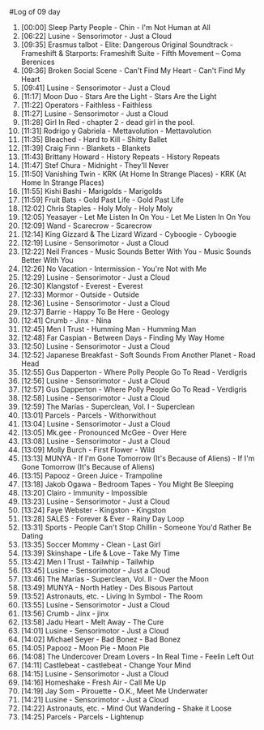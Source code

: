 #Log of 09 day

1. [00:00] Sleep Party People - Chin - I'm Not Human at All
1. [06:22] Lusine - Sensorimotor - Just a Cloud
1. [09:35] Erasmus talbot - Elite: Dangerous Original Soundtrack - Frameshift & Starports: Frameshift Suite - Fifth Movement – Coma Berenices
1. [09:36] Broken Social Scene - Can't Find My Heart - Can't Find My Heart
1. [09:41] Lusine - Sensorimotor - Just a Cloud
1. [11:17] Moon Duo - Stars Are the Light - Stars Are the Light
1. [11:22] Operators - Faithless - Faithless
1. [11:27] Lusine - Sensorimotor - Just a Cloud
1. [11:28] Girl In Red - chapter 2 - dead girl in the pool.
1. [11:31] Rodrigo y Gabriela - Mettavolution - Mettavolution
1. [11:35] Bleached - Hard to Kill - Shitty Ballet
1. [11:39] Craig Finn - Blankets - Blankets
1. [11:43] Brittany Howard - History Repeats - History Repeats
1. [11:47] Stef Chura - Midnight - They'll Never
1. [11:50] Vanishing Twin - KRK (At Home In Strange Places) - KRK (At Home In Strange Places)
1. [11:55] Kishi Bashi - Marigolds - Marigolds
1. [11:59] Fruit Bats - Gold Past Life - Gold Past Life
1. [12:02] Chris Staples - Holy Moly - Holy Moly
1. [12:05] Yeasayer - Let Me Listen In On You - Let Me Listen In On You
1. [12:09] Wand - Scarecrow - Scarecrow
1. [12:14] King Gizzard & The Lizard Wizard - Cyboogie - Cyboogie
1. [12:19] Lusine - Sensorimotor - Just a Cloud
1. [12:22] Neil Frances - Music Sounds Better With You - Music Sounds Better With You
1. [12:26] No Vacation - Intermission - You're Not with Me
1. [12:29] Lusine - Sensorimotor - Just a Cloud
1. [12:30] Klangstof - Everest - Everest
1. [12:33] Mormor - Outside - Outside
1. [12:36] Lusine - Sensorimotor - Just a Cloud
1. [12:37] Barrie - Happy To Be Here - Geology
1. [12:41] Crumb - Jinx - Nina
1. [12:45] Men I Trust - Humming Man - Humming Man
1. [12:48] Far Caspian - Between Days - Finding My Way Home
1. [12:50] Lusine - Sensorimotor - Just a Cloud
1. [12:52] Japanese Breakfast - Soft Sounds From Another Planet - Road Head
1. [12:55] Gus Dapperton - Where Polly People Go To Read - Verdigris
1. [12:56] Lusine - Sensorimotor - Just a Cloud
1. [12:57] Gus Dapperton - Where Polly People Go To Read - Verdigris
1. [12:58] Lusine - Sensorimotor - Just a Cloud
1. [12:59] The Marías - Superclean, Vol. I - Superclean
1. [13:01] Parcels - Parcels - Withorwithout
1. [13:04] Lusine - Sensorimotor - Just a Cloud
1. [13:05] Mk.gee - Pronounced McGee - Over Here
1. [13:08] Lusine - Sensorimotor - Just a Cloud
1. [13:09] Molly Burch - First Flower - Wild
1. [13:13] MUNYA - If I'm Gone Tomorrow (It's Because of Aliens) - If I'm Gone Tomorrow (It's Because of Aliens)
1. [13:15] Papooz - Green Juice - Trampoline
1. [13:18] Jakob Ogawa - Bedroom Tapes - You Might Be Sleeping
1. [13:20] Clairo - Immunity - Impossible
1. [13:23] Lusine - Sensorimotor - Just a Cloud
1. [13:24] Faye Webster - Kingston - Kingston
1. [13:28] SALES - Forever & Ever - Rainy Day Loop
1. [13:31] Sports - People Can't Stop Chillin - Someone You'd Rather Be Dating
1. [13:35] Soccer Mommy - Clean - Last Girl
1. [13:39] Skinshape - Life & Love - Take My Time
1. [13:42] Men I Trust - Tailwhip - Tailwhip
1. [13:45] Lusine - Sensorimotor - Just a Cloud
1. [13:46] The Marías - Superclean, Vol. II - Over the Moon
1. [13:49] MUNYA - North Hatley - Des Bisous Partout
1. [13:52] Astronauts, etc. - Living In Symbol - The Room
1. [13:55] Lusine - Sensorimotor - Just a Cloud
1. [13:56] Crumb - Jinx - jinx
1. [13:58] Jadu Heart - Melt Away - The Cure
1. [14:01] Lusine - Sensorimotor - Just a Cloud
1. [14:02] Michael Seyer - Bad Bonez - Bad Bonez
1. [14:05] Papooz - Moon Pie - Moon Pie
1. [14:08] The Undercover Dream Lovers - In Real Time - Feelin Left Out
1. [14:11] Castlebeat - castlebeat - Change Your Mind
1. [14:15] Lusine - Sensorimotor - Just a Cloud
1. [14:16] Homeshake - Fresh Air - Call Me Up
1. [14:19] Jay Som - Pirouette - O.K., Meet Me Underwater
1. [14:21] Lusine - Sensorimotor - Just a Cloud
1. [14:22] Astronauts, etc. - Mind Out Wandering - Shake it Loose
1. [14:25] Parcels - Parcels - Lightenup
